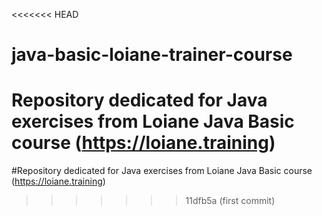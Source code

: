 <<<<<<< HEAD
# java-basic-loiane-trainer-course
Repository dedicated for Java exercises from Loiane Java Basic course (https://loiane.training)
=======
#Repository dedicated for Java exercises from Loiane Java Basic course (https://loiane.training)
>>>>>>> 11dfb5a (first commit)
